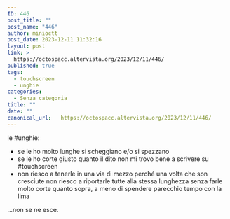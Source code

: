```yaml
---
ID: 446
post_title: ""
post_name: "446"
author: minioctt
post_date: 2023-12-11 11:32:16
layout: post
link: >
  https://octospacc.altervista.org/2023/12/11/446/
published: true
tags:
  - touchscreen
  - unghie
categories:
  - Senza categoria
title: ""
date: ""
canonical_url:   https://octospacc.altervista.org/2023/12/11/446/
---
```

<!-- wp:paragraph -->
<p>le #unghie:</p>
<!-- /wp:paragraph -->

<!-- wp:list -->
<ul><!-- wp:list-item -->
<li>se le ho molto lunghe si scheggiano e/o si spezzano</li>
<!-- /wp:list-item -->

<!-- wp:list-item -->
<li>se le ho corte giusto quanto il dito non mi trovo bene a scrivere su #touchscreen</li>
<!-- /wp:list-item -->

<!-- wp:list-item -->
<li>non riesco a tenerle in una via di mezzo perché una volta che son cresciute non riesco a riportarle tutte alla stessa lunghezza senza farle molto corte quanto sopra, a meno di spendere parecchio tempo con la lima</li>
<!-- /wp:list-item --></ul>
<!-- /wp:list -->

<!-- wp:paragraph -->
<p>...non se ne esce.</p>
<!-- /wp:paragraph -->